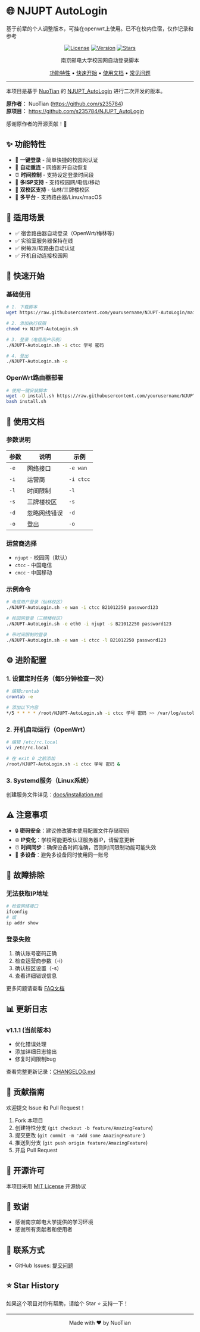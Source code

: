 # 🌐 NJUPT AutoLogin
基于前辈的个人调整版本，可挂在openwrt上使用。已不在校内住宿，仅作记录和参考

<div align="center">
  
  [![License](https://img.shields.io/badge/license-MIT-blue.svg)](LICENSE)
  [![Version](https://img.shields.io/badge/version-1.1.1-green.svg)](CHANGELOG.md)
  [![Stars](https://img.shields.io/github/stars/yourusername/NJUPT-AutoLogin.svg)](https://github.com/yourusername/NJUPT-AutoLogin/stargazers)
  
  南京邮电大学校园网自动登录脚本
  
  [功能特性](#-功能特性) • [快速开始](#-快速开始) • [使用文档](#-使用文档) • [常见问题](#-常见问题)
  
</div>

---

本项目是基于 [NuoTian](https://github.com/s235784) 的 [NJUPT_AutoLogin](https://github.com/s235784/NJUPT_AutoLogin) 进行二次开发的版本。

**原作者：** NuoTian (https://github.com/s235784)  
**原项目：** https://github.com/s235784/NJUPT_AutoLogin

感谢原作者的开源贡献！🙏

## ✨ 功能特性

- 🚀 **一键登录** - 简单快捷的校园网认证
- 🔄 **自动重连** - 网络断开自动恢复
- ⏰ **时间控制** - 支持设定登录时间段
- 🏢 **多ISP支持** - 支持校园网/电信/移动
- 🏫 **双校区支持** - 仙林/三牌楼校区
- 📱 **多平台** - 支持路由器/Linux/macOS

## 🎯 适用场景

- ✅ 宿舍路由器自动登录（OpenWrt/梅林等）
- ✅ 实验室服务器保持在线
- ✅ 树莓派/软路由自动认证
- ✅ 开机自动连接校园网

## 🚀 快速开始

### 基础使用
```bash
# 1. 下载脚本
wget https://raw.githubusercontent.com/yourusername/NJUPT-AutoLogin/main/scripts/NJUPT-AutoLogin.sh

# 2. 添加执行权限
chmod +x NJUPT-AutoLogin.sh

# 3. 登录（电信用户示例）
./NJUPT-AutoLogin.sh -i ctcc 学号 密码

# 4. 登出
./NJUPT-AutoLogin.sh -o
```

### OpenWrt路由器部署
```bash
# 使用一键安装脚本
wget -O install.sh https://raw.githubusercontent.com/yourusername/NJUPT-AutoLogin/main/scripts/install.sh
bash install.sh
```

## 📖 使用文档

### 参数说明

| 参数 | 说明 | 示例 |
|------|------|------|
| `-e` | 网络接口 | `-e wan` |
| `-i` | 运营商 | `-i ctcc` |
| `-l` | 时间限制 | `-l` |
| `-s` | 三牌楼校区 | `-s` |
| `-d` | 忽略网线错误 | `-d` |
| `-o` | 登出 | `-o` |

### 运营商选择

- `njupt` - 校园网（默认）
- `ctcc` - 中国电信
- `cmcc` - 中国移动

### 示例命令
```bash
# 电信用户登录（仙林校区）
./NJUPT-AutoLogin.sh -e wan -i ctcc B21012250 password123

# 校园网登录（三牌楼校区）
./NJUPT-AutoLogin.sh -e eth0 -i njupt -s B21012250 password123

# 带时间限制的登录
./NJUPT-AutoLogin.sh -e wan -i ctcc -l B21012250 password123
```

## ⚙️ 进阶配置

### 1. 设置定时任务（每5分钟检查一次）
```bash
# 编辑crontab
crontab -e

# 添加以下内容
*/5 * * * * /root/NJUPT-AutoLogin.sh -i ctcc 学号 密码 >> /var/log/autologin.log 2>&1
```

### 2. 开机自动运行（OpenWrt）
```bash
# 编辑 /etc/rc.local
vi /etc/rc.local

# 在 exit 0 之前添加
/root/NJUPT-AutoLogin.sh -i ctcc 学号 密码 &
```

### 3. Systemd服务（Linux系统）

创建服务文件详见：[docs/installation.md](docs/installation.md)

## ⚠️ 注意事项

- 🔒 **密码安全**：建议修改脚本使用配置文件存储密码
- 🌐 **IP变化**：学校可能更改认证服务器IP，请留意更新
- ⏰ **时间同步**：确保设备时间准确，否则时间限制功能可能失效
- 📱 **多设备**：避免多设备同时使用同一账号

## 🐛 故障排除

### 无法获取IP地址
```bash
# 检查网络接口
ifconfig
# 或
ip addr show
```

### 登录失败
1. 确认账号密码正确
2. 检查运营商参数（-i）
3. 确认校区设置（-s）
4. 查看详细错误信息

更多问题请查看 [FAQ文档](docs/faq.md)

## 📊 更新日志

### v1.1.1 (当前版本)
- 优化错误处理
- 添加详细日志输出
- 修复时间限制bug

查看完整更新记录：[CHANGELOG.md](CHANGELOG.md)

## 🤝 贡献指南

欢迎提交 Issue 和 Pull Request！

1. Fork 本项目
2. 创建特性分支 (`git checkout -b feature/AmazingFeature`)
3. 提交更改 (`git commit -m 'Add some AmazingFeature'`)
4. 推送到分支 (`git push origin feature/AmazingFeature`)
5. 开启 Pull Request

## 📜 开源许可

本项目采用 [MIT License](LICENSE) 开源协议

## 💖 致谢

- 感谢南京邮电大学提供的学习环境
- 感谢所有贡献者和使用者

## 📮 联系方式

- GitHub Issues: [提交问题](https://github.com/yourusername/NJUPT-AutoLogin/issues)

## ⭐ Star History

如果这个项目对你有帮助，请给个 Star ⭐️ 支持一下！

---

<div align="center">
  Made with ❤️ by NuoTian
</div>
